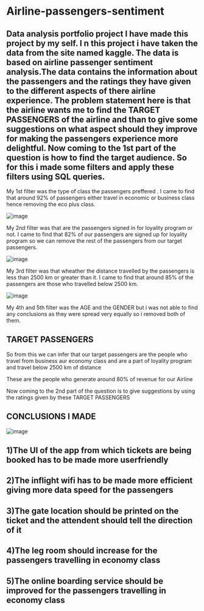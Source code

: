# Airline-passengers-sentiment
Data analysis portfolio project
I have made this project by my self. I n this project i have taken the data from the site named kaggle. The data is based on airline passenger sentiment analysis.The data contains the information about the passengers and the ratings they have given to the different aspects of there airline experience.
The problem statement here is that the airline wants me to find the TARGET PASSENGERS of the airline and than to give some suggestions on what aspect should they improve for making the passengers experience more delightful.
Now coming to the 1st part of the question is how to find the target audience. So for this i made some filters and apply these filters using SQL queries.  
--
My 1st filter was the type of class the passengers preffered . I came to find  that around 92% of passengers either travel in economic or business class hence removing the eco plus class.

![image](https://user-images.githubusercontent.com/87725407/127734854-bdd29164-963b-4675-8193-6f1334a346ba.png)

My 2nd filter was that are the passengers signed in for loyality program or not. I came to find that 82% of our passengers are signed up for loyality program so we can remove the rest of the passengers from our target passengers.

![image](https://user-images.githubusercontent.com/87725407/127734892-7090eca7-c0fe-466c-936d-a18a3472f439.png)

My 3rd filter was that wheather the distance travelled by the passengers is less than 2500 km or greater than it. I came to find  that around 85% of the passengers are those who travelled below 2500 km.

![image](https://user-images.githubusercontent.com/87725407/127735129-4a241c65-273b-4960-933d-850dcc98b59f.png)

My 4th and 5th filter was the AGE and the GENDER but i was not able to find any conclusions as they were spread very equally so i removed both of them.


TARGET PASSENGERS
--
So from this we can infer that our target passengers are the people who travel from business aur economy class and are a part of loyality program and travel below 2500 km of	distance 		
		
These are the people who generate around 80% of revenue	for our Airline		

Now coming to the 2nd part of the question is to give suggestions by using the ratings given by these TARGET PASSENGERS

CONCLUSIONS I MADE 
--
![image](https://user-images.githubusercontent.com/87725407/127735302-dfb67f80-7304-4d36-bf9c-792cf48a87e4.png)

1)The UI of the app from which tickets are being booked has to be made more userfriendly
--
2)The inflight wifi has to be made more efficient giving more data speed for the passengers	
--
3)The gate location should be printed on the ticket and the attendent should tell the direction of it	
--
4)The leg room should increase for the passengers travelling in economy class		
--
5)The online boarding service should be improved for the passengers travelling in economy class	
--


